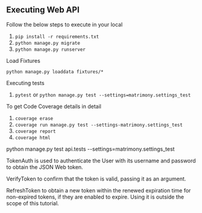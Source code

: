 
## Executing Web API
Follow the below steps to execute in your local

1. `pip install -r requirements.txt`
2. `python manage.py migrate`
3. `python manage.py runserver`

Load Fixtures 

`python manage.py loaddata fixtures/*`

Executing tests
1. `pytest` or `python manage.py test --settings=matrimony.settings_test`

To get Code Coverage details in detail
1. `coverage erase`
2. `coverage run manage.py test --settings-matrimony.settings_test`
3. `coverage report`
4. `coverage html`


python manage.py test api.tests --settings=matrimony.settings_test


TokenAuth is used to authenticate the User with its username and password to obtain the JSON Web token.

VerifyToken to confirm that the token is valid, passing it as an argument.

RefreshToken to obtain a new token within the renewed expiration time for non-expired tokens, if they are enabled to expire. Using it is outside the scope of this tutorial.

